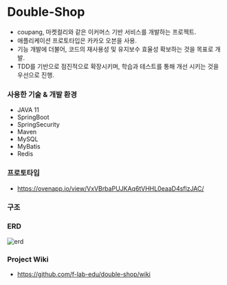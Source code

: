 # Double-Shop

- coupang, 마켓컬리와 같은 이커머스 기반 서비스를 개발하는 프로젝트.
- 애플리케이션 프로토타입은 카카오 오븐을 사용.
- 기능 개발에 더불어, 코드의 재사용성 및 유지보수 효율성 확보하는 것을 목표로 개발.
- TDD를 기반으로 점진적으로 확장시키며, 학습과 테스트를 통해 개선 시키는 것을 우선으로 진행.

### 사용한 기술 & 개발 환경
- JAVA 11
- SpringBoot
- SpringSecurity
- Maven
- MySQL
- MyBatis
- Redis
### 프로토타입
- https://ovenapp.io/view/VxVBrbaPUJKAq6tVHHL0eaaD4sflzJAC/
### 구조

### ERD
![erd](https://user-images.githubusercontent.com/81374655/155947276-7236cb95-9cc8-4d5f-88b1-3f0d2c7a10b1.png)
### Project Wiki
- https://github.com/f-lab-edu/double-shop/wiki
